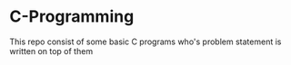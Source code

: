# C-Programming
This repo consist of some basic C programs who's problem statement is written on top of them
